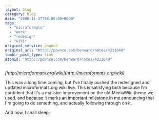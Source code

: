 ```yaml
---
layout: blog
category: blog
date: "2008-11-17T08:00:00+0000"
tags:
  - "microformats"
  - "work"
  - "redesign"
  - "wiki"
original_service: pownce
original_url: "http://pownce.com/benward/notes/4211649"
tumblr_post_type: link
atomid: "http://pownce.com/benward/notes/4211649"
---
```

*[http://microformats.org/wiki](http://microformats.org/wiki)*

This was a long time coming, but I've finally pushed the redesigned and updated microformats.org wiki live. This is satisfying both because I'm confident that it's a massive improvement on the old MediaWiki theme we used, and because it marks an important milestone in me announcing that I'm going to do something, and actually following through on it. 

And now, I shall sleep.